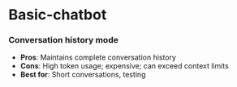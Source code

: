 # Basic-chatbot

### Conversation history mode

- **Pros**: Maintains complete conversation history
- **Cons**: High token usage; expensive; can exceed context limits
- **Best for**: Short conversations, testing